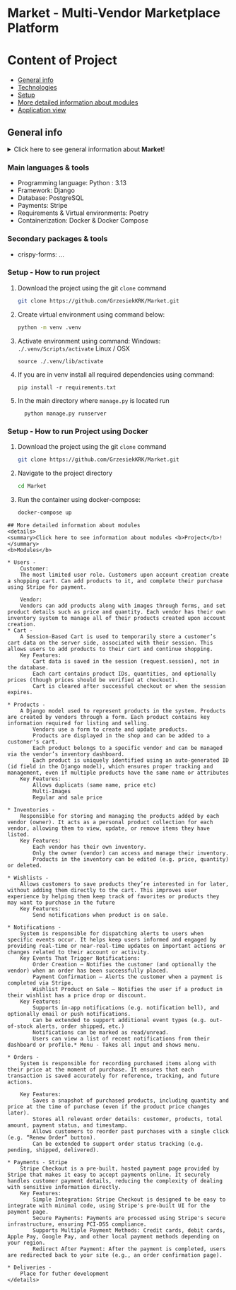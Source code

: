 
# Market - Multi-Vendor Marketplace Platform
# Content of Project
* [General info](#general-info)
* [Technologies](#technologies)
* [Setup](#setup)
* [More detailed information about modules](#more-detailed-information-about-modules)
* [Application view](#application-view)


## General info
<details>
<summary>Click here to see general information about <b>Market</b>!</summary>
<b>Project</b>
Market is an e-commerce marketplace platform that allows multiple vendors to offer their products in one place. Our platform stands out with its flexible system for selling products in various units of measurement (pieces, grams, kilograms, and liters), making it ideal for sellers offering both packaged goods and products sold by weight.
We can create two types of users: customers and vendors, each with different permissions and capabilities. The third type is the admin.

## Main Features
* Multi-Vendor Management - each vendor has access to their own administrative panel
* Intuitive User Interface for both customers and vendors
* Advanced Product Filtering and Search
* Flexible Sales Units - ability to offer products in pieces, grams, kilograms, and liters.
* Session-Based Shopping Cart - shopping cart functionality that persists during user sessions
* Wishlist Functionality - users can mark products and add them to their wishlist to receive notifications when items go on sale
* Order Tracking and Purchase History - users can check their previous orders and easily reorder items
* Stripe Online payment system supporting multiple payment methods
* Reviews and Ratings System for products and vendors

# Advanced Product Management:

  * Creating and modifying products according to vendors needs
  * Adding multiple images to each product
  * Promotion and discount system

</details>

### Main languages & tools
<ul>
<li> Programming language: Python : 3.13</li>
<li> Framework: Django </li>
<li> Database: PostgreSQL </li>
<li> Payments: Stripe</li>
<li> Requirements & Virtual environments: Poetry </li>
<li> Containerization: Docker & Docker Compose</li>
</ul>

### Secondary packages & tools
<uL>
<li> crispy-forms: ...</li>

</ul>

### Setup - How to run project
1) Download the project using the git `clone` command
    ```bash
    git clone https://github.com/GrzesiekKRK/Market.git
    ```
2) Create virtual environment using command below:
    ```bash
    python -m venv .venv
    ```
3) Activate environment using command:
    Windows:
       ```
       ./.venv/Scripts/activate
       ```
    Linux / OSX
    ```
    source ./.venv/lib/activate
    ```
4) If you are in venv install all required dependencies using command:
    ```
   pip install -r requirements.txt
   ```
5) In the main directory where `manage.py` is located run
    ```
      python manage.py runserver
    ```



### Setup - How to run Project using Docker
1) Download the project using the git `clone` command
    ```bash
    git clone https://github.com/GrzesiekKRK/Market.git
    ```
2)  Navigate to the project directory
    ```bash
    cd Market
    ```
3) Run the container using docker-compose:
   ```bash
   docker-compose up
   ```

```
## More detailed information about modules
<details>
<summary>Click here to see information about modules <b>Project</b>!</summary>
<b>Modules</b>

* Users -
    Customer:
    The most limited user role. Customers upon account creation create a shopping cart. Can add products to it, and complete their purchase using Stripe for payment.

    Vendor:
    Vendors can add products along with images through forms, and set product details such as price and quantity. Each vendor has their own inventory system to manage all of their products created upon account creation.
* Cart -
    A Session-Based Cart is used to temporarily store a customer’s cart data on the server side, associated with their session. This allows users to add products to their cart and continue shopping.
    Key Features:
        Cart data is saved in the session (request.session), not in the database.
        Each cart contains product IDs, quantities, and optionally prices (though prices should be verified at checkout).
        Cart is cleared after successful checkout or when the session expires.

* Products -
    A Django model used to represent products in the system. Products are created by vendors through a form. Each product contains key information required for listing and selling.
        Vendors use a form to create and update products.
        Products are displayed in the shop and can be added to a customer's cart.
        Each product belongs to a specific vendor and can be managed via the vendor’s inventory dashboard.
        Each product is uniquely identified using an auto-generated ID (id field in the Django model), which ensures proper tracking and management, even if multiple products have the same name or attributes
    Key Features:
        Allows duplicats (same name, price etc)
        Multi-Images
        Regular and sale price

* Inventories -
    Responsible for storing and managing the products added by each vendor (owner). It acts as a personal product collection for each vendor, allowing them to view, update, or remove items they have listed.
    Key Features:
        Each vendor has their own inventory.
        Only the owner (vendor) can access and manage their inventory.
        Products in the inventory can be edited (e.g. price, quantity) or deleted.

* Wishlists -
    Allows customers to save products they’re interested in for later, without adding them directly to the cart. This improves user experience by helping them keep track of favorites or products they may want to purchase in the future
    Key Features:
        Send notifications when product is on sale.

* Notifications -
    System is responsible for dispatching alerts to users when specific events occur. It helps keep users informed and engaged by providing real-time or near-real-time updates on important actions or changes related to their account or activity.
    Key Events That Trigger Notifications:
        Order Creation – Notifies the customer (and optionally the vendor) when an order has been successfully placed.
        Payment Confirmation – Alerts the customer when a payment is completed via Stripe.
        Wishlist Product on Sale – Notifies the user if a product in their wishlist has a price drop or discount.
    Key Features:
        Supports in-app notifications (e.g. notification bell), and optionally email or push notifications.
        Can be extended to support additional event types (e.g. out-of-stock alerts, order shipped, etc.)
        Notifications can be marked as read/unread.
        Users can view a list of recent notifications from their dashboard or profile.* Menu - Takes all input and shows menu.

* Orders -
    System is responsible for recording purchased items along with their price at the moment of purchase. It ensures that each transaction is saved accurately for reference, tracking, and future actions.

    Key Features:
        Saves a snapshot of purchased products, including quantity and price at the time of purchase (even if the product price changes later).
        Stores all relevant order details: customer, products, total amount, payment status, and timestamp.
        Allows customers to reorder past purchases with a single click (e.g. “Renew Order” button).
        Can be extended to support order status tracking (e.g. pending, shipped, delivered).

* Payments - Stripe
    Stripe Checkout is a pre-built, hosted payment page provided by Stripe that makes it easy to accept payments online. It securely handles customer payment details, reducing the complexity of dealing with sensitive information directly.
    Key Features:
        Simple Integration: Stripe Checkout is designed to be easy to integrate with minimal code, using Stripe's pre-built UI for the payment page.
        Secure Payments: Payments are processed using Stripe's secure infrastructure, ensuring PCI-DSS compliance.
        Supports Multiple Payment Methods: Credit cards, debit cards, Apple Pay, Google Pay, and other local payment methods depending on your region.
        Redirect After Payment: After the payment is completed, users are redirected back to your site (e.g., an order confirmation page).

* Deliveries -
    Place for futher development
</details>


